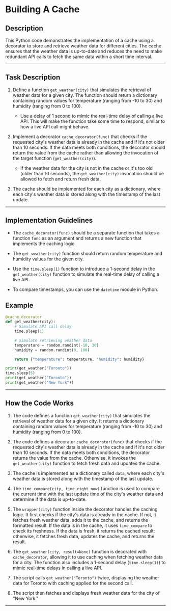 # Building A Cache

## Description

This Python code demonstrates the implementation of a cache using a decorator to store and retrieve weather data for different cities. The cache ensures that the weather data is up-to-date and reduces the need to make redundant API calls to fetch the same data within a short time interval.

---
## Task Description

1. Define a function `get_weather(city)` that simulates the retrieval of weather data for a given city. The function should return a dictionary containing random values for temperature (ranging from -10 to 30) and humidity (ranging from 0 to 100).

    - Use a delay of 1 second to mimic the real-time delay of calling a live API. This will make the function take some time to respond, similar to how a live API call might behave.

2. Implement a decorator `cache_decorator(func)` that checks if the requested city's weather data is already in the cache and if it's not older than 10 seconds. If the data meets both conditions, the decorator should return the value from the cache rather than allowing the invocation of the target function (`get_weather(city)`).

    - If the weather data for the city is not in the cache or it's too old (older than 10 seconds), the `get_weather(city)` invocation should be allowed to fetch and return fresh data.

3. The cache should be implemented for each city as a dictionary, where each city's weather data is stored along with the timestamp of the last update.

---
## Implementation Guidelines

- The `cache_decorator(func)` should be a separate function that takes a function `func` as an argument and returns a new function that implements the caching logic.

- The `get_weather(city)` function should return random temperature and humidity values for the given city.

- Use the `time.sleep(1)` function to introduce a 1-second delay in the `get_weather(city)` function to simulate the real-time delay of calling a live API.

- To compare timestamps, you can use the `datetime` module in Python.

## Example

```python
@cache_decorator
def get_weather(city):
    # Simulate API call delay
    time.sleep(1)

    # Simulate retrieving weather data
    temperature = random.randint(-10, 30)
    humidity = random.randint(0, 100)

    return {"temperature": temperature, "humidity": humidity}

print(get_weather("Toronto"))
time.sleep(5)
print(get_weather("Toronto"))
print(get_weather("New York")) 
```
---
## How the Code Works

1. The code defines a function `get_weather(city)` that simulates the retrieval of weather data for a given city. It returns a dictionary containing random values for temperature (ranging from -10 to 30) and humidity (ranging from 0 to 100).

2. The code defines a decorator `cache_decorator(func)` that checks if the requested city's weather data is already in the cache and if it's not older than 10 seconds. If the data meets both conditions, the decorator returns the value from the cache. Otherwise, it invokes the `get_weather(city)` function to fetch fresh data and updates the cache.

3. The cache is implemented as a dictionary called `data`, where each city's weather data is stored along with the timestamp of the last update.

4. The `time_compare(city, time_right_now)` function is used to compare the current time with the last update time of the city's weather data and determine if the data is up-to-date.

5. The `wrapper(city)` function inside the decorator handles the caching logic. It first checks if the city's data is already in the cache. If not, it fetches fresh weather data, adds it to the cache, and returns the formatted result. If the data is in the cache, it uses `time_compare` to check its freshness. If the data is fresh, it returns the cached result; otherwise, it fetches fresh data, updates the cache, and returns the result.

6. The `get_weather(city, result=None)` function is decorated with `cache_decorator`, allowing it to use caching when fetching weather data for a city. The function also includes a 1-second delay (`time.sleep(1)`) to mimic real-time delays in calling a live API.

7. The script calls `get_weather("Toronto")` twice, displaying the weather data for Toronto with caching applied for the second call.

8. The script then fetches and displays fresh weather data for the city of "New York."

---
